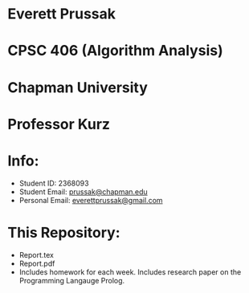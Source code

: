 # Everett Prussak
# CPSC 406 (Algorithm Analysis)
# Chapman University
# Professor Kurz

# Info:
- Student ID: 2368093
- Student Email: prussak@chapman.edu
- Personal Email: everettprussak@gmail.com

# This Repository:
- Report.tex
- Report.pdf
- Includes homework for each week. Includes research paper on the Programming Langauge Prolog. 
